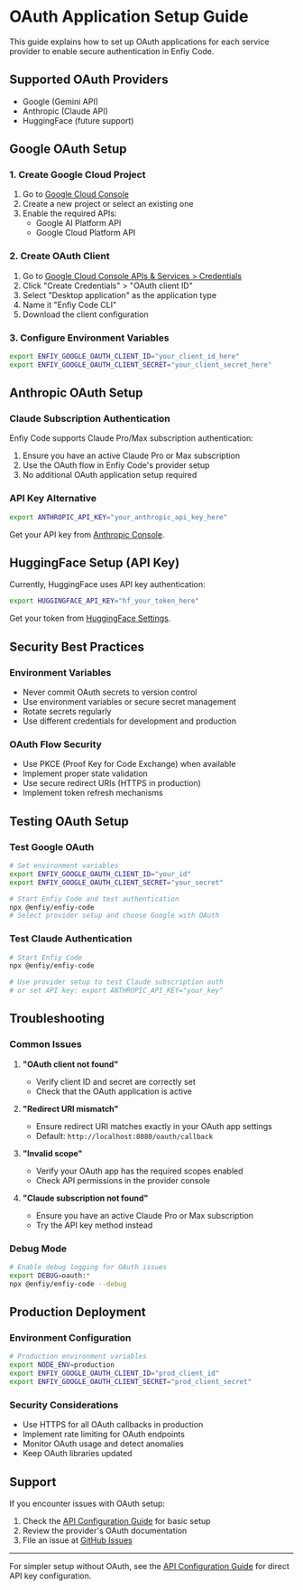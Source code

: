 # OAuth Application Setup Guide

This guide explains how to set up OAuth applications for each service provider to enable secure authentication in Enfiy Code.

## Supported OAuth Providers

- Google (Gemini API)
- Anthropic (Claude API)
- HuggingFace (future support)

## Google OAuth Setup

### 1. Create Google Cloud Project

1. Go to [Google Cloud Console](https://console.cloud.google.com/)
2. Create a new project or select an existing one
3. Enable the required APIs:
   - Google AI Platform API
   - Google Cloud Platform API

### 2. Create OAuth Client

1. Go to [Google Cloud Console APIs & Services > Credentials](https://console.cloud.google.com/apis/credentials)
2. Click "Create Credentials" > "OAuth client ID"
3. Select "Desktop application" as the application type
4. Name it "Enfiy Code CLI"
5. Download the client configuration

### 3. Configure Environment Variables

```bash
export ENFIY_GOOGLE_OAUTH_CLIENT_ID="your_client_id_here"
export ENFIY_GOOGLE_OAUTH_CLIENT_SECRET="your_client_secret_here"
```

## Anthropic OAuth Setup

### Claude Subscription Authentication

Enfiy Code supports Claude Pro/Max subscription authentication:

1. Ensure you have an active Claude Pro or Max subscription
2. Use the OAuth flow in Enfiy Code's provider setup
3. No additional OAuth application setup required

### API Key Alternative

```bash
export ANTHROPIC_API_KEY="your_anthropic_api_key_here"
```

Get your API key from [Anthropic Console](https://console.anthropic.com/settings/keys).

## HuggingFace Setup (API Key)

Currently, HuggingFace uses API key authentication:

```bash
export HUGGINGFACE_API_KEY="hf_your_token_here"
```

Get your token from [HuggingFace Settings](https://huggingface.co/settings/tokens).

## Security Best Practices

### Environment Variables

- Never commit OAuth secrets to version control
- Use environment variables or secure secret management
- Rotate secrets regularly
- Use different credentials for development and production

### OAuth Flow Security

- Use PKCE (Proof Key for Code Exchange) when available
- Implement proper state validation
- Use secure redirect URIs (HTTPS in production)
- Implement token refresh mechanisms

## Testing OAuth Setup

### Test Google OAuth

```bash
# Set environment variables
export ENFIY_GOOGLE_OAUTH_CLIENT_ID="your_id"
export ENFIY_GOOGLE_OAUTH_CLIENT_SECRET="your_secret"

# Start Enfiy Code and test authentication
npx @enfiy/enfiy-code
# Select provider setup and choose Google with OAuth
```

### Test Claude Authentication

```bash
# Start Enfiy Code
npx @enfiy/enfiy-code

# Use provider setup to test Claude subscription auth
# or set API key: export ANTHROPIC_API_KEY="your_key"
```

## Troubleshooting

### Common Issues

1. **"OAuth client not found"**
   - Verify client ID and secret are correctly set
   - Check that the OAuth application is active

2. **"Redirect URI mismatch"**
   - Ensure redirect URI matches exactly in your OAuth app settings
   - Default: `http://localhost:8080/oauth/callback`

3. **"Invalid scope"**
   - Verify your OAuth app has the required scopes enabled
   - Check API permissions in the provider console

4. **"Claude subscription not found"**
   - Ensure you have an active Claude Pro or Max subscription
   - Try the API key method instead

### Debug Mode

```bash
# Enable debug logging for OAuth issues
export DEBUG=oauth:*
npx @enfiy/enfiy-code --debug
```

## Production Deployment

### Environment Configuration

```bash
# Production environment variables
export NODE_ENV=production
export ENFIY_GOOGLE_OAUTH_CLIENT_ID="prod_client_id"
export ENFIY_GOOGLE_OAUTH_CLIENT_SECRET="prod_client_secret"
```

### Security Considerations

- Use HTTPS for all OAuth callbacks in production
- Implement rate limiting for OAuth endpoints
- Monitor OAuth usage and detect anomalies
- Keep OAuth libraries updated

## Support

If you encounter issues with OAuth setup:

1. Check the [API Configuration Guide](./api-configuration.md) for basic setup
2. Review the provider's OAuth documentation
3. File an issue at [GitHub Issues](https://github.com/enfiy/enfiy-code/issues)

---

For simpler setup without OAuth, see the [API Configuration Guide](./api-configuration.md) for direct API key configuration.
